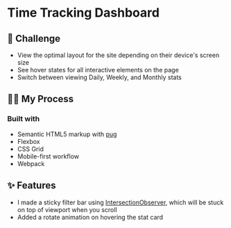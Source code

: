 # Time Tracking Dashboard


## 🎯 Challenge

- View the optimal layout for the site depending on their device's screen size
- See hover states for all interactive elements on the page
- Switch between viewing Daily, Weekly, and Monthly stats



## 🐱‍💻 My Process

### Built with

- Semantic HTML5 markup with [pug](https://pugjs.org/api/getting-started.html)
- Flexbox
- CSS Grid
- Mobile-first workflow
- Webpack



## ✨ Features

- I made a sticky filter bar using [IntersectionObserver](https://developer.mozilla.org/en-US/docs/Web/API/Intersection_Observer_API), which will be stuck on top of viewport when you scroll
- Added a rotate animation on hovering the stat card
